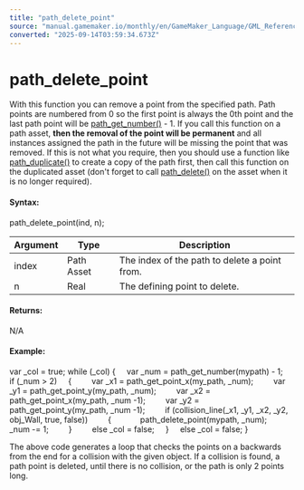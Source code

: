 ```yaml
---
title: "path_delete_point"
source: "manual.gamemaker.io/monthly/en/GameMaker_Language/GML_Reference/Asset_Management/Paths/Path_Manipulation/path_delete_point.htm"
converted: "2025-09-14T03:59:34.673Z"
---
```


# path\_delete\_point

With this function you can remove a point from the specified path. Path points are numbered from 0 so the first point is always the 0th point and the last path point will be [path\_get\_number()](../path_get_number.md) - 1. If you call this function on a path asset, **then the removal of the point will be permanent** and all instances assigned the path in the future will be missing the point that was removed. If this is not what you require, then you should use a function like [path\_duplicate()](path_duplicate.md) to create a copy of the path first, then call this function on the duplicated asset (don't forget to call [path\_delete()](path_delete.md) on the asset when it is no longer required).

#### Syntax:

path\_delete\_point(ind, n);

| Argument | Type | Description |
| --- | --- | --- |
| index | Path Asset | The index of the path to delete a point from. |
| n | Real | The defining point to delete. |

#### Returns:

N/A

#### Example:

var \_col = true;
while (\_col)
{
    var \_num = path\_get\_number(mypath) - 1;
    if (\_num > 2)
    {
        var \_x1 = path\_get\_point\_x(my\_path, \_num);
        var \_y1 = path\_get\_point\_y(my\_path, \_num);
        var \_x2 = path\_get\_point\_x(my\_path, \_num -1);
        var \_y2 = path\_get\_point\_y(my\_path, \_num -1);
        if (collision\_line(\_x1, \_y1, \_x2, \_y2, obj\_Wall, true, false))
        {
            path\_delete\_point(mypath, \_num);
            \_num -= 1;
        }
        else \_col = false;
    }
    else \_col = false;
}

The above code generates a loop that checks the points on a backwards from the end for a collision with the given object. If a collision is found, a path point is deleted, until there is no collision, or the path is only 2 points long.